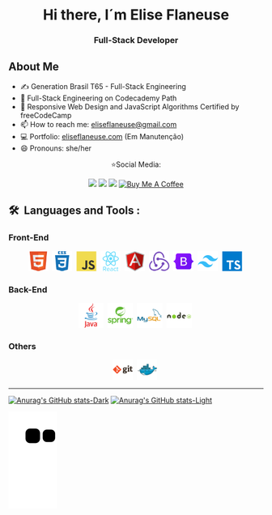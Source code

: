 <h1 align="center">Hi there, I´m Elise Flaneuse</h1>
<h3 align="center">Full-Stack Developer</h3>

## About Me

- ✍️ Generation Brasil T65 - Full-Stack Engineering
- 🌱 Full-Stack Engineering on Codecademy Path
- 🤖 Responsive Web Design and JavaScript Algorithms Certified by freeCodeCamp
- 📫 How to reach me: eliseflaneuse@gmail.com
- 💻 Portfolio: <a href="https://eliseflaneuse.com">eliseflaneuse.com</a> (Em Manutenção)
- 😄 Pronouns: she/her


<div align="center">
<p>⭐Social Media:</p>
<p>
  <a href="https://discordapp.com/users/eliseflaneuse" target="_blank"><img src="https://img.shields.io/badge/Discord-7289DA?style=for-the-badge&logo=discord&logoColor=white" target="_blank"></a> 
  <a href = "mailto:eliseflaneuse@gmail.com"><img src="https://img.shields.io/badge/-Gmail-%23333?style=for-the-badge&logo=gmail&logoColor=white" target="_blank"></a>
  <a href="https://www.linkedin.com/in/elise-flaneuse-46a54b250/" target="_blank"><img src="https://img.shields.io/badge/-LinkedIn-%230077B5?style=for-the-badge&logo=linkedin&logoColor=white" target="_blank"></a> 
<a href="https://bmc.link/eliseflaneuse" target="_blank"><img src="https://cdn.buymeacoffee.com/buttons/default-orange.png" alt="Buy Me A Coffee" height="28" width="140"></a>
</p>
</div>


## 🛠 &nbsp;Languages and Tools :


### Front-End 
<p align="center">
<img src="https://github.com/devicons/devicon/blob/master/icons/html5/html5-original.svg" title="HTML5" alt="HTML" width="40" height="40"/>&nbsp;
<img src="https://github.com/devicons/devicon/blob/master/icons/css3/css3-plain-wordmark.svg"  title="CSS3" alt="CSS" width="40" height="40"/>&nbsp;
<img src="https://github.com/devicons/devicon/blob/master/icons/javascript/javascript-original.svg" title="JavaScript" alt="JavaScript" width="40" height="40"/>&nbsp;
<img src="https://github.com/devicons/devicon/blob/master/icons/react/react-original-wordmark.svg" title="React" alt="React" width="40" height="40"/>&nbsp;
  <img src="https://github.com/devicons/devicon/blob/master/icons/angularjs/angularjs-original.svg" title="Java" alt="Java" width="40" height="40"/>&nbsp;
<img src="https://github.com/devicons/devicon/blob/master/icons/redux/redux-original.svg" title="Redux" alt="Redux " width="40" height="40"/>&nbsp;
<img src="https://github.com/devicons/devicon/blob/master/icons/bootstrap/bootstrap-original.svg" title="Bootstrap" **alt="Bootstrap" width="40" height="40"/>&nbsp;
<img src="https://github.com/devicons/devicon/blob/master/icons/tailwindcss/tailwindcss-plain.svg" title="Tailwind CSS" **alt="Tailwind CSS" width="40" height="40"/>&nbsp;
<img src="https://github.com/devicons/devicon/blob/master/icons/typescript/typescript-original.svg" title="typescript" alt="typescript" width="40" height="40"/>&nbsp;
</p>

### Back-End 
<p align="center">
<img src="https://github.com/devicons/devicon/blob/master/icons/java/java-original-wordmark.svg" title="Java" alt="Java" width="50" height="50"/>&nbsp;
<img src="https://github.com/devicons/devicon/blob/master/icons/spring/spring-original-wordmark.svg" title="Spring" alt="Spring" width="50" height="50"/>&nbsp;
<img src="https://github.com/devicons/devicon/blob/master/icons/mysql/mysql-original-wordmark.svg" title="MySQL"  alt="MySQL" width="50" height="50"/>&nbsp;
<img src="https://github.com/devicons/devicon/blob/master/icons/nodejs/nodejs-original-wordmark.svg" title="NodeJS" alt="NodeJS" width="50" height="50"/>&nbsp;

</p>

### Others
<p align="center">
<img src="https://github.com/devicons/devicon/blob/master/icons/git/git-original-wordmark.svg" title="Git" **alt="Git" width="40" height="40"/>&nbsp;
<img src="https://github.com/devicons/devicon/blob/master/icons/docker/docker-original.svg" title="Docker" **alt="Docker" width="40" height="40"/>&nbsp;

</p>

---

[![Anurag's GitHub stats-Dark](https://github-readme-stats.vercel.app/api?username=eliseflaneuse&show_icons=true&theme=dark#gh-dark-mode-only)](https://github.com/eliseflaneuse/github-readme-stats#gh-dark-mode-only)
[![Anurag's GitHub stats-Light](https://github-readme-stats.vercel.app/api?username=eliseflaneuse&show_icons=true&theme=default#gh-light-mode-only)](https://github.com/eliseflaneuse/github-readme-stats#gh-light-mode-only)


 ![Snake animation](https://github.com/eliseflaneuse/eliseflaneuse/blob/output/github-contribution-grid-snake.svg)


